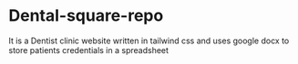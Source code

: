 # Dental-square-repo
 It is a Dentist clinic website written in tailwind css and uses google docx to store patients credentials in a spreadsheet
